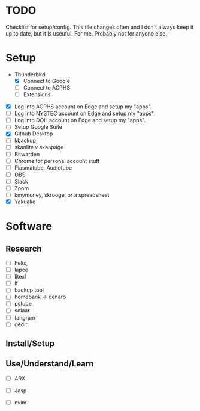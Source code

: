 # TODO

Checklist for setup/config. This file changes often and I don't always keep it up to date, but it is useuful. For me. Probably not for anyone else.



# Setup

- Thunderbird
    - [X] Connect to Google
    - [ ] Connect to ACPHS
    - [ ] Extensions
- [X] Log into ACPHS account on Edge and setup my "apps".
- [ ] Log into NYSTEC account on Edge and setup my "apps".
- [ ] Log into DOH account on Edge and setup my "apps".
- [ ] Setup Google Suite
- [x] Github Desktop
- [ ] kbackup
- [ ] skanlite v skanpage
- [ ] Bitwarden
- [ ] Chrome for personal account stuff
- [ ] Plasmatube, Audiotube
- [ ] OBS
- [ ] Slack
- [ ] Zoom
- [ ] kmymoney, skrooge, or a spreadsheet
- [x] Yakuake

# Software

## Research

- [ ] helix, 
- [ ] lapce
- [ ] litexl
- [ ] lf
- [ ] backup tool
- [ ] homebank -> denaro
- [ ] pstube
- [ ] solaar
- [ ] tangram
- [ ] gedit

## Install/Setup

## Use/Understand/Learn

- [ ] ARX
- [ ] Jasp
- [ ] nvim

